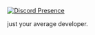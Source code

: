 [![Discord Presence](https://lanyard-profile-readme.vercel.app/api/715541337549570114?borderRadius=20px&bg=#121212)](https://discord.com/users/715541337549570114)

just your average developer.
